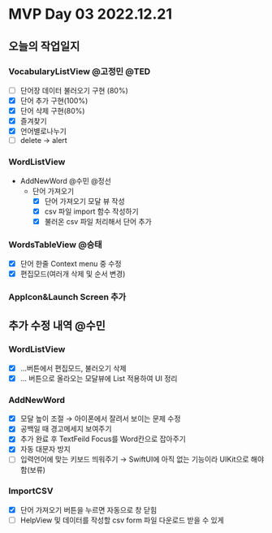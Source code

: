 # MVP Day 03 2022.12.21

## 오늘의 작업일지

### VocabularyListView @고정민 @TED

- [ ] 단어장 데이터 불러오기 구현 (80%)
- [x] 단어 추가 구현(100%)
- [x] 단어 삭제 구현(80%)
- [x] 즐겨찾기
- [x] 언어별로나누기
- [ ] delete → alert

### WordListView

- AddNewWord @수민 @정선
  - 단어 가져오기
    - [x] 단어 가져오기 모달 뷰 작성
    - [x] csv 파일 import 함수 작성하기
    - [x] 불러온 csv 파일 처리해서 단어 추가

### WordsTableView @승태

- [x] 단어 한줄 Context menu 중 수정
- [x] 편집모드(여러개 삭제 및 순서 변경)

### AppIcon&Launch Screen 추가

## 추가 수정 내역 @수민

### WordListView

- [x] …버튼에서 편집모드, 불러오기 삭제
- [x] … 버튼으로 올라오는 모달뷰에 List 적용하여 UI 정리

### AddNewWord

- [x] 모달 높이 조절 → 아이폰에서 잘려서 보이는 문제 수정
- [x] 공백일 때 경고메세지 보여주기
- [x] 추가 완료 후 TextFeild Focus를 Word칸으로 잡아주기
- [x] 자동 대문자 방지
- [ ] 입력언어에 맞는 키보드 띄워주기 → SwiftUI에 아직 없는 기능이라 UIKit으로 해야함(보류)

### ImportCSV

- [x] 단어 가져오기 버튼을 누르면 자동으로 창 닫힘
- [ ] HelpView 및 데이터를 작성할 csv form 파일 다운로드 받을 수 있게
